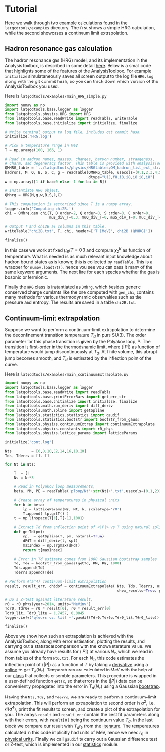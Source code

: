 # Tutorial

Here we walk through two example calculations found in the `latqcdtools/examples`
directory. The first shows a simple HRG calculation, while the second showcases
a continuum limit extrapolation.

## Hadron resonance gas calculation

The hadron resonance gas (HRG) model, and its implementation in the AnalysisToolbox,
is described in some detail [here](physicsAnalysis/HRG.md). Below is a small code
that highlights some of the features of the AnalysisToolbox. For example
`initialize` simulataneously saves all screen output to the log file `HRG.log`
along with the git commit hash, so you can track down which version of the
AnalysisToolbox you used.

Here is `latqcdtools/examples/main_HRG_simple.py`

```Python
import numpy as np
import latqcdtools.base.logger as logger
from latqcdtools.physics.HRG import HRG
from latqcdtools.base.readWrite import readTable, writeTable
from latqcdtools.base.initialize import initialize, finalize

# Write terminal output to log file. Includes git commit hash.
initialize('HRG.log')

# Pick a temperature range in MeV
T = np.arange(100, 166, 1)

# Read in hadron names, masses, charges, baryon number, strangeness,
# charm, and degeneracy factor. This table is provided with AnalysisToolbox.
QMHRG_table = '../latqcdtools/physics/HRGtables/QM_hadron_list_ext_strange_2020.txt'
hadrons, M, Q, B, S, C, g = readTable(QMHRG_table, usecols=(0,1,2,3,4,5,6),
                                      dtype="U11,f8,i8,i8,i8,i8,i8")
w = np.array([1 if ba==0 else -1 for ba in B])

# Instantiate HRG object.
QMhrg = HRG(M,g,w,B,S,Q,C)

# This computation is vectorized since T is a numpy array.
logger.info('Computing chi2B.')
chi = QMhrg.gen_chi(T, B_order=2, Q_order=0, S_order=0, C_order=0,
                    muB_div_T=0.3, muQ_div_T=0, muS_div_T=0, muC_div_T=0)

# Output T and chi2B as columns in this table.
writeTable("chi2B.txt", T, chi, header=['T [MeV]','chi2B (QMHRG)'])

finalize()
```

In this case we work at fixed $\mu_B/T=0.3$
and compute $\chi_2^B$ as function of temperature. What is needed is as much
relevant input knowledge about hadron bound states as is known; this is
collected by `readTable`. This is a wrapper for `numpy.loadtxt()`, hence you
see you can pass it many of the same keyword arguments. The next line
for each species whether the gas is bosonic or fermionic.

Finally the `HRG` class is instantiated as `QMhrg`, which besides
generic conserved charge cumlants like the one computed with `gen_chi`,
contains many methods for various thermodynamic observables such as the
pressure and entropy.
The results are saved in a table `chi2B.txt`.

## Continuum-limit extrapolation

Suppose we want to perform a continuum-limit extrapolation to
determine the deconfinement transition temperature $T_d$ in pure SU(3). The order
parameter for this phase transition is given by the Polyakov loop, $P$. 
The transition is first-order in the
thermodynamic limit, where $\langle |P|\rangle$ as function of temperature
would jump discontinuously at $T_d$.
At finite volume, this abrupt jump becomes smooth, and $T_d$ is estimated by the
inflection point of the curve.

Here is `latqcdtools/examples/main_continuumExtrapolate.py`

```Python
import numpy as np
import latqcdtools.base.logger as logger
from latqcdtools.base.readWrite import readTable
from latqcdtools.base.printErrorBars import get_err_str
from latqcdtools.base.initialize import initialize, finalize
from latqcdtools.math.num_deriv import diff_deriv
from latqcdtools.math.spline import getSpline
from latqcdtools.statistics.statistics import gaudif
from latqcdtools.statistics.bootstr import bootstr_from_gauss
from latqcdtools.physics.continuumExtrap import continuumExtrapolate
from latqcdtools.physics.constants import r0_phys
from latqcdtools.physics.lattice_params import latticeParams

initialize('cont.log')

Nts         = [6,8,10,12,14,16,18,20]
Tds, Tderrs = [], []

for Nt in Nts:

    T  = []
    Ns = Nt*3

    # Read in Polyakov loop measurements, 
    beta, PM, PE = readTable('ploop/Nt'+str(Nt)+'.txt',usecols=(0,1,2))

    # Create array of temperatures in physical units
    for b in beta:
        lp = latticeParams(Ns, Nt, b, scaleType='r0') 
        T.append( lp.getT() )
    t = np.linspace(T[0],T[-1],1001)

    # Extract Td from inflection point of <|P|> vs T using natural spline
    def getTd(pm):
        spl  = getSpline(T, pm, natural=True)
        dPdT = diff_deriv(t, spl)
        maxIndex = np.argmax(dPdT)
        return t[maxIndex]

    # Error in Td estimate comes from 1000 Gaussian bootstrap samples
    Td, Tde = bootstr_from_gauss(getTd, PM, PE, 1000)
    Tds.append(Td)
    Tderrs.append(Tde)

# Perform O(a^4) continuum-limit extrapolation
result, result_err, chidof = continuumExtrapolate( Nts, Tds, Tderrs, order=2, xtype="Nt",
                                                   show_results=True, plot_results=True )

# Do a Z-test against literature result,  
r0 = r0_phys(year=2014, units="MeVinv")
Tdr0, Tdr0e = r0 * result[0], r0 * result_err[0]
Tdr0_lit, Tdr0_lite = 0.7457, 0.0045
logger.info('q(ours vs. lit) =',gaudif(Tdr0,Tdr0e,Tdr0_lit,Tdr0_lite))

finalize()
```

Above we show how such an extrapolation is achieved with
the AnalysisToolbox, along with error estimation, plotting the results, and
carrying out a statistical comparison with the known literature value.
We assume you already have results for $\langle |P|\rangle$ at various $N_\tau$, which we
read in from tables of the form `Nt6.txt`. 
For each $N_\tau$, this code estimates the inflection point of $\langle |P|\rangle$ as a function 
of $T$ by taking a [derivative](math/calculus.md) using a 
[spline](dataAnalysis/curveFitting.md) to get $T_d(N_\tau)$. 
Temperatures are calculated in MeV with the help of our
[class](physicsAnalysis/latticeParameters.md) that collects ensemble parameters. This 
procedure is wrapped in a user-defined function `getTc`, 
so that errors in the $\langle |P| \rangle$ data can be 
conveniently propagated into the error in $T_d(N_\tau)$
using a Gaussian [bootstrap](dataAnalysis/bootstrap.md). 

Having the `Nts`, `Tds`, and `Tderrs`, we are ready to perform a
continuum-limit extrapolation. This will perform an
extrapolation to second order in $a^2$, i.e. $\mathcal{O}(a^4)$, print the fit
results to screen, and create a plot of the extrapolation for you.
The arrays `result` and `result_err` contain the best fit parameters
along with their errors, with `result[0]` being the continuum value $T_d$.
In the last block we compare our result with $T_d r_0$ from the
[literature](https://journals.aps.org/prd/abstract/10.1103/PhysRevD.91.096002). 
The temperatures calculated in this code implicitly had units of
MeV, hence we need $r_0$ in [physical units](physicsAnalysis/referenceScales.md). 
Finally we call `gaudif` to carry out a Gaussian difference test or
Z-test, which is implemented in our [statistics](dataAnalysis/statistics.md) module.

